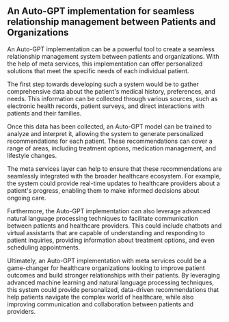 ## An Auto-GPT implementation for seamless relationship management between Patients and Organizations
An Auto-GPT implementation can be a powerful tool to create a seamless relationship management system between patients and organizations. With the help of meta services, this implementation can offer personalized solutions that meet the specific needs of each individual patient.

The first step towards developing such a system would be to gather comprehensive data about the patient's medical history, preferences, and needs. This information can be collected through various sources, such as electronic health records, patient surveys, and direct interactions with patients and their families.

Once this data has been collected, an Auto-GPT model can be trained to analyze and interpret it, allowing the system to generate personalized recommendations for each patient. These recommendations can cover a range of areas, including treatment options, medication management, and lifestyle changes.

The meta services layer can help to ensure that these recommendations are seamlessly integrated with the broader healthcare ecosystem. For example, the system could provide real-time updates to healthcare providers about a patient's progress, enabling them to make informed decisions about ongoing care.

Furthermore, the Auto-GPT implementation can also leverage advanced natural language processing techniques to facilitate communication between patients and healthcare providers. This could include chatbots and virtual assistants that are capable of understanding and responding to patient inquiries, providing information about treatment options, and even scheduling appointments.

Ultimately, an Auto-GPT implementation with meta services could be a game-changer for healthcare organizations looking to improve patient outcomes and build stronger relationships with their patients. By leveraging advanced machine learning and natural language processing techniques, this system could provide personalized, data-driven recommendations that help patients navigate the complex world of healthcare, while also improving communication and collaboration between patients and providers.
